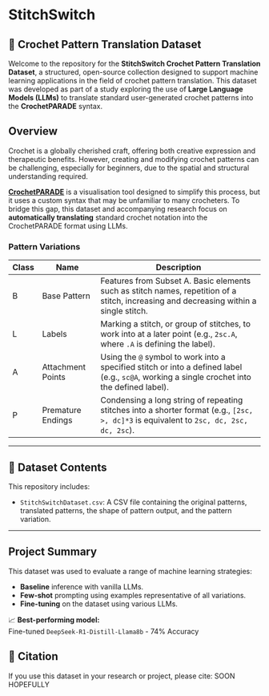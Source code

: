 # StitchSwitch

## 🧶 Crochet Pattern Translation Dataset

Welcome to the repository for the **StitchSwitch Crochet Pattern Translation Dataset**, a structured, open-source collection designed to support machine learning applications in the field of crochet pattern translation. This dataset was developed as part of a study exploring the use of **Large Language Models (LLMs)** to translate standard user-generated crochet patterns into the **CrochetPARADE** syntax.

## Overview

Crochet is a globally cherished craft, offering both creative expression and therapeutic benefits. However, creating and modifying crochet patterns can be challenging, especially for beginners, due to the spatial and structural understanding required.

[**CrochetPARADE**](https://crochetparade.org/) is a visualisation tool designed to simplify this process, but it uses a custom syntax that may be unfamiliar to many crocheters. To bridge this gap, this dataset and accompanying research focus on **automatically translating** standard crochet notation into the CrochetPARADE format using LLMs.

### Pattern Variations

| **Class** | **Name**             | **Description**                                                                                                                                          |
|-----------|----------------------|----------------------------------------------------------------------------------------------------------------------------------------------------------|
| B         | Base Pattern         | Features from Subset A. Basic elements such as stitch names, repetition of a stitch, increasing and decreasing within a single stitch.                  |
| L         | Labels               | Marking a stitch, or group of stitches, to work into at a later point (e.g., `2sc.A`, where `.A` is defining the label).                                |
| A         | Attachment Points    | Using the `@` symbol to work into a specified stitch or into a defined label (e.g., `sc@A`, working a single crochet into the defined label).           |
| P         | Premature Endings    | Condensing a long string of repeating stitches into a shorter format (e.g., `[2sc, >, dc]*3` is equivalent to `2sc, dc, 2sc, dc, 2sc`).                |

---

## 📂 Dataset Contents

This repository includes:
- `StitchSwitchDataset.csv`: A CSV file containing the original patterns, translated patterns, the shape of pattern output, and the pattern variation. 
---

## Project Summary

This dataset was used to evaluate a range of machine learning strategies:

- **Baseline** inference with vanilla LLMs.
- **Few-shot** prompting using examples representative of all variations.
- **Fine-tuning** on the dataset using various LLMs.

📈 **Best-performing model:**  
Fine-tuned `DeepSeek-R1-Distill-Llama8b` - 74% Accuracy 

## 🧠 Citation

If you use this dataset in your research or project, please cite: SOON HOPEFULLY 

